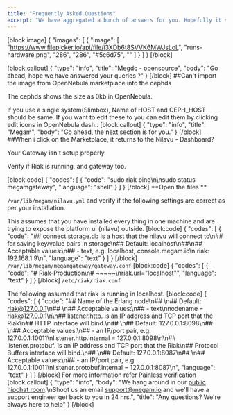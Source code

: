 ```yaml
---
title: "Frequently Asked Questions"
excerpt: "We have aggregated a bunch of answers for you. Hopefully it solves your need."
---
```

[block:image]
{
  "images": [
    {
      "image": [
        "https://www.filepicker.io/api/file/i3XDb6t8SVVK6MWJsLoL",
        "runs-hardware.png",
        "286",
        "286",
        "#5c6d75",
        ""
      ]
    }
  ]
}
[/block]

[block:callout]
{
  "type": "info",
  "title": "Megdc - opensource",
  "body": "Go ahead, hope we have answered your queries ?"
}
[/block]
##Can't import the image from OpenNebula marketplace into the cephds

The cephds shows the size as 0kb in OpenNebula. 

If you use a single system(Slimbox), Name of HOST and CEPH_HOST should be same.
If you want to edit these to you can edit them by clicking edit icons in OpenNebula dash..
[block:callout]
{
  "type": "info",
  "title": "Megam",
  "body": "Go ahead, the next section is for you."
}
[/block]
##When i click on the Marketplace, it returns to the Nilavu - Dashboard?

Your Gateway isn't setup properly. 

Verify if Riak is running, and gateway too.

[block:code]
{
  "codes": [
    {
      "code": "sudo riak ping\n\nsudo status megamgateway",
      "language": "shell"
    }
  ]
}
[/block]
**Open the files **

`/var/lib/megam/nilavu.yml` and verify if the following settings are correct as per your installation.

This assumes that you have installed every thing in one machine and are trying to expose the platform ui (nilavu) outside.
[block:code]
{
  "codes": [
    {
      "code": "## connect.storage.db is a host that the nilavu will connect to\n## for saving key/value pairs in storage\n## Default: localhost\n##\n## Acceptable values:\n##   - text, e.g. localhost, console.megam.io\n  riak: 192.168.1.9\n",
      "language": "text"
    }
  ]
}
[/block]
`/var/lib/megam/megamgateway/gateway.conf`
[block:code]
{
  "codes": [
    {
      "code": "# Riak-Production\n# ~~~~~\nriak.url=\"localhost\"",
      "language": "text"
    }
  ]
}
[/block]
`/etc/riak/riak.conf`

The following assumed that riak is running in localhost.
[block:code]
{
  "codes": [
    {
      "code": "## Name of the Erlang node\n## \n## Default: riak@127.0.0.1\n## \n## Acceptable values:\n##   - text\nnodename = riak@127.0.0.1\n\n## listener.http.<name> is an IP address and TCP port that the Riak\n## HTTP interface will bind.\n## \n## Default: 127.0.0.1:8098\n## \n## Acceptable values:\n##   - an IP/port pair, e.g. 127.0.0.1:10011\nlistener.http.internal = 127.0.0.1:8098\n\n## listener.protobuf.<name> is an IP address and TCP port that the Riak\n## Protocol Buffers interface will bind.\n## \n## Default: 127.0.0.1:8087\n## \n## Acceptable values:\n##   - an IP/port pair, e.g. 127.0.0.1:10011\nlistener.protobuf.internal = 127.0.0.1:8087\n",
      "language": "text"
    }
  ]
}
[/block]
For more information refer [Painless verification](doc:painless-verification) 
[block:callout]
{
  "type": "info",
  "body": "We hang around in our [public hipchat room](http://j.mp/megamchat).\nShoot us an email [support@megam.io](mailto:support@megam.io) and we'll have a support engineer get back to you in 24 hrs.",
  "title": "Any questions? We're always here to help"
}
[/block]